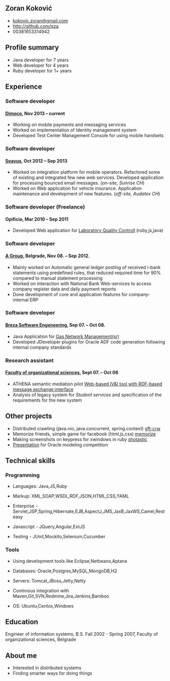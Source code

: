 ## Zoran Koković
 * <kokovic.zoran@gmail.com>
 * <http://github.com/qza>
 * 00381653314942

## Profile summary
 * Java developer for 7 years
 * Web developer for 4 years
 * Ruby developer for 1+ years
 
## Experience

### Software developer
#### [Dimoco][dim], Nov 2013 – current
 * Working on mobile payments and messaging services
 * Worked on implementation of Identity management system
 * Developed Test Center Management Console for using mobile handsets

### Software developer
#### [Seavus][sea], Oct 2012 – Sep 2013
 * Worked on integration platform for mobile operators. Refactored some of existing and integrated few new web services. Developed 
   application for processing bounced email messages. (*on-site, Sunrise CH*)
 * Worked on Web application for vehicle insurance. Application maintenance and development of new features. (*off-site, Audatex CH*)

### Software developer (Freelance)
#### Opificio, Mar 2010 – Sep 2011
 * Developed Web application for [Laboratory Quality Controll][scr] (ruby,js,java)

### Software developer
#### [A Group][agr], Belgrade, Nov 08. – Sep 2012.
 * Mainly worked on Automatic general ledger posting of received i-bank statements using predefined rules, that reduced
   required time for 90% compared to manual statement processing
 * Worked on interaction with National Bank Web-services to access company register data and daily payment reports
 * Done development of core and application features for company-internal ERP

### Software developer
#### [Breza Software Engeneering][bse], Sep 07. – Oct 08.
 * Java Application for [Gas Network Management(sr)][gas]
 * Developed JDeveloper plugins for Oracle ADF code generation following internal company standards

### Research assistant
#### [Faculty of organizational sciences][fon], Sept 07. – Oct 08
 * ATHENA semantic mediation pilot [Web-based IV&I tool with RDF-based message exchange interface][apo]
 * Analysis of legacy system for *Student services* and specification of the requirements for the new system

## Other projects
 * Distributed crawling (java.nio, java.concurrent, spring.context) [gft-crw]
 * Memorize friends, simple game for facebook (html,js,css) [memorize]
 * Making screenshots on keypress for xwindows in ruby [shotastic]
 * [Presentation][air_pdf] for Oracle modeling competition

## Technical skills

### Programming

 * Languages: Java,JS,Ruby
 
 * Markup: XML,SOAP,WSDL,RDF,JSON,HTML,CSS,YAML
 
 * Enterprise - Servlet,JSP,Spring,Hibernate,EJB,AspectJ,JMS,JaxB,JaxWS,Camel,Resteasy
 
 * Javascript - JQuery,Angular,ExtJS

 * Testing - JUnit,Mockito,Selenium,Cucumber
  
### Tools

 * Using development tools like Eclipse,Netbeans,Aptana
 
 * Databases: Oracle,Postgres,MySQL,MongoDB,H2
 
 * Servers: Tomcat,JBoss,Jetty,Netty
 
 * Continious integration with Maven,Git,SVN,Redmine,Jira,Jenkins,Bamboo
 
 * OS: Ubuntu,Centos,Windows

## Education

 Engineer of information systems, B.S. Fall 2002 - Spring 2007, Faculty of organizational sciences, Belgrade

## About me
 * Interested in distributed systems
 * Finding smarter ways for doing things

[dim]:http://www.dimoco.at/
[apo]:http://sourceforge.net/projects/apolon/
[gas]:http://www.brezasoftware.com/brosure/BrezaGAS.pdf
[bse]:http://www.brezasoftware.com/
[agr]:http://www.agroupm.com/
[fon]:http://www.labis.fon.rs/
[sea]:http://www.seavus.com/
[air_pdf]: http://qza.github.com/Resume/OracleAcademyFinal.pdf
[scr]: http://qza.github.com/Resume/album.html
[memorize]: https://github.com/qza/MemorizeFriends
[shotastic]: https://github.com/qza/shotastic
[gft-crw]: https://github.com/qza/gft-crw
